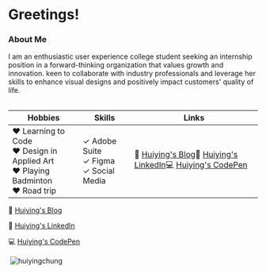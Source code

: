 
<!--
**HuiYingChung/HuiYingChung** is a ✨ _special_ ✨ repository because its `README.md` (this file) appears on your GitHub profile.

Here are some ideas to get you started:

- 🔭 I’m currently working on ...
- 🌱 I’m currently learning ...
- 👯 I’m looking to collaborate on ...
- 🤔 I’m looking for help with ...
- 💬 Ask me about ...
- 📫 How to reach me: ...
- 😄 Pronouns: ...
- ⚡ Fun fact: ...
### Hi there 👋
-->

# Greetings!


### About Me
<p>I am an enthusiastic user experience college student seeking an internship position in a forward-thinking organization that values growth and innovation. keen to collaborate with industry professionals and leverage her skills to enhance visual designs and positively impact customers' quality of life.</p>

<table>

| Hobbies     | Skills      | Links      |
| ----------- | ----------- | ----------- |
| &#9829;&nbsp;Learning to Code<br> &#9829;&nbsp;Design in Applied Art<br> &#9829;&nbsp;Playing Badminton<br> &#9829;&nbsp;Road trip | &#10003;&nbsp;Adobe Suite<br>&#10003;&nbsp;Figma<br>&#10003;&nbsp;Social Media |&#128240;&nbsp;<a href="https://freexeme.blogspot.com/" target="_blank">Huiying's Blog</a>&#128105;&nbsp;<a href="https://www.linkedin.com/in/huiying-chung-013057a0/" target="_blank">Huiying's LinkedIn</a>&#128187;&nbsp;<a href="https://codepen.io/HuiYingChung/" target="_blank">Huiying's CodePen</a> |
  
</table>


<p>&#128240;&nbsp;<a href="https://freexeme.blogspot.com/" target="_blank">Huiying's Blog</a></p>
<p>&#128105;&nbsp;<a href="https://www.linkedin.com/in/huiying-chung-013057a0/" target="_blank">Huiying's LinkedIn</a></p>
<p>&#128187;&nbsp;<a href="https://codepen.io/HuiYingChung/" target="_blank">Huiying's CodePen</a></p>


<p>&nbsp;<img align="center" src="https://github-readme-stats.vercel.app/api?username=huiyingchung&show_icons=true&locale=en" alt="huiyingchung" /></p>
